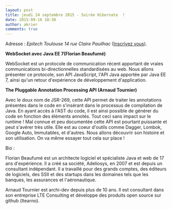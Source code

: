 ```yaml
---
layout: post
title: jeudi 24 septembre 2015 - Soirée Hibernate  !
date: 2015-09-16 18:30
author: akrier
comments: true
---
```


Adresse : *Epitech Toulouse 14 rue Claire Pauilhac* ([Inscrivez vous](http://www.meetup.com/fr/Toulouse-Java-User-Group/events/224974824)).

**WebSocket avec Java EE 7(Florian Beaufumé)**

WebSocket est un protocole de communication récent apportant de vraies communications bi-directionnelles standardisées au web. Nous allons présenter ce protocole, son API JavaScript, l'API Java apportée par Java EE 7, ainsi qu'un retour d'expérience de développement d'application.

**The Pluggable Annotation Processing API (Arnaud Tournier)**

Avec le doux nom de JSR-269, cette API permet de traiter les annotations présentes dans le code en s'insérant dans le processus de compilation de Java. En ayant accès à l'AST du code, il est ainsi possible de générer du code en fonction des éléments annotés. Tout ceci sans impact sur le runtime ! Mal connue et peu documentée cette API est pourtant puissante et peut s'avérer très utile. Elle est au coeur d'outils comme Dagger, Lombok, Google Auto, Immutables, et d'autres. Nous allons découvrir son histoire et son utilisation. On va même essayer tout cela sur place !

Bio :

Florian Beaufumé est un architecte logiciel et spécialiste Java et web de 17 ans d'expérience. Il a créé sa société, Adeliosys, en 2007 et est depuis un consultant indépendant. Il a travaillé pour des grands comptes, des éditeurs de logiciels, des SSII et des startups dans les domaines tels que les banques, les assurances et l'aéronautique.

Arnaud Tournier est archi-dev depuis plus de 10 ans. Il est consultant dans son entreprise LTE Consulting et développe des produits open source sur github (ltearno).